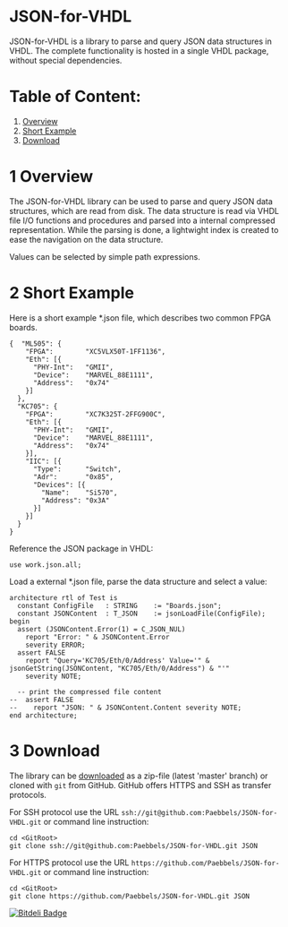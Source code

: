 JSON-for-VHDL
================================================================================

JSON-for-VHDL is a library to parse and query JSON data structures in VHDL. The
complete functionality is hosted in a single VHDL package, without special
dependencies.

Table of Content:
================================================================================
 1. [Overview](#1-overview)
 2. [Short Example](#2-short-example)
 3. [Download](#3-download)



1 Overview
================================================================================


The JSON-for-VHDL library can be used to parse and query JSON data structures, which
are read from disk. The data structure is read via VHDL file I/O functions and
procedures and parsed into a internal compressed representation. While the parsing is
done, a lightwight index is created to ease the navigation on the data structure.

Values can be selected by simple path expressions.

2 Short Example
================================================================================

Here is a short example *.json file, which describes two common FPGA boards. 

    {  "ML505": {
        "FPGA":        "XC5VLX50T-1FF1136",
        "Eth": [{
          "PHY-Int":   "GMII",
          "Device":    "MARVEL_88E1111",
          "Address":   "0x74"
        }]
      },
      "KC705": {
        "FPGA":        "XC7K325T-2FFG900C",
        "Eth": [{
          "PHY-Int":   "GMII",
          "Device":    "MARVEL_88E1111",
          "Address":   "0x74"
        }],
        "IIC": [{
          "Type":      "Switch",
          "Adr":       "0x85",
          "Devices": [{
            "Name":    "Si570",
            "Address": "0x3A"
          }]
        }]
      }
    }

Reference the JSON package in VHDL:

    use work.json.all;

Load a external *.json file, parse the data structure and select a value:

    architecture rtl of Test is
      constant ConfigFile   : STRING    := "Boards.json";
      constant JSONContent	: T_JSON    := jsonLoadFile(ConfigFile);
    begin
      assert (JSONContent.Error(1) = C_JSON_NUL)
        report "Error: " & JSONContent.Error
        severity ERROR;
      assert FALSE
        report "Query='KC705/Eth/0/Address' Value='" & jsonGetString(JSONContent, "KC705/Eth/0/Address") & "'"
        severity NOTE;

      -- print the compressed file content
    --  assert FALSE
    --    report "JSON: " & JSONContent.Content severity NOTE;
    end architecture;

3 Download
================================================================================
The library can be [downloaded][31] as a zip-file (latest 'master' branch) or
cloned with `git` from GitHub. GitHub offers HTTPS and SSH as transfer protocols.

For SSH protocol use the URL `ssh://git@github.com:Paebbels/JSON-for-VHDL.git` or command
line instruction:

    cd <GitRoot>
    git clone ssh://git@github.com:Paebbels/JSON-for-VHDL.git JSON

For HTTPS protocol use the URL `https://github.com/Paebbels/JSON-for-VHDL.git` or command
line instruction:

    cd <GitRoot>
    git clone https://github.com/Paebbels/JSON-for-VHDL.git JSON

 [31]: https://github.com/Paebbels/JSON-for-VHDL/archive/master.zip


[![Bitdeli Badge](https://d2weczhvl823v0.cloudfront.net/Paebbels/json-for-vhdl/trend.png)](https://bitdeli.com/free "Bitdeli Badge")
